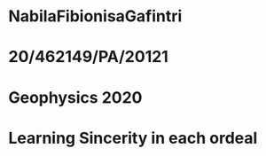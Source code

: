 # NabilaFibionisaGafintri
# 20/462149/PA/20121
# Geophysics 2020
# Learning Sincerity in each ordeal
